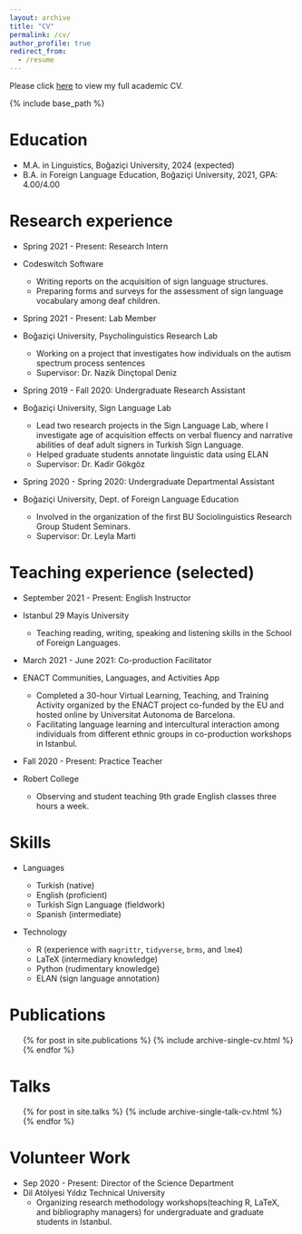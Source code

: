 ```yaml
---
layout: archive
title: "CV"
permalink: /cv/
author_profile: true
redirect_from:
  - /resume
---
```

Please click [here](https://kelesonur.github.io/folder/academic_cv_ok.pdf) to view my full academic CV.

{% include base_path %}

Education
======
* M.A. in Linguistics, Bo&#287;azi&ccedil;i University, 2024 (expected)
* B.A. in Foreign Language Education, Bo&#287;azi&ccedil;i University, 2021, GPA: 4.00/4.00

Research experience
======
* Spring 2021 - Present: Research Intern
* Codeswitch Software
  * Writing reports on the acquisition of sign language structures.
  * Preparing forms and surveys for the assessment of sign language vocabulary among deaf children.

* Spring 2021 - Present: Lab Member
* Bo&#287;azi&ccedil;i University, Psycholinguistics Research Lab
  * Working on a project that investigates how individuals on the autism spectrum process sentences
  * Supervisor: Dr. Nazik Din&ccedil;topal Deniz
  
* Spring 2019 - Fall 2020: Undergraduate Research Assistant
* Bo&#287;azi&ccedil;i University, Sign Language Lab
  * Lead two research projects in the Sign Language Lab, where I investigate age of acquisition effects on verbal fluency and narrative abilities of deaf adult signers in Turkish Sign Language.
  * Helped graduate students annotate linguistic data using ELAN
  * Supervisor: Dr. Kadir  G&ouml;kg&ouml;z
  
* Spring 2020 - Spring 2020: Undergraduate Departmental Assistant
* Bo&#287;azi&ccedil;i University, Dept. of Foreign Language Education
  * Involved in the organization of the first BU Sociolinguistics Research Group Student Seminars.
  * Supervisor: Dr. Leyla Marti
  
Teaching experience (selected)
======
* September 2021 - Present: English Instructor
* Istanbul 29 Mayis University
  * Teaching reading, writing, speaking and listening skills in the School of Foreign Languages.
  
* March 2021 - June 2021: Co-production Facilitator
* ENACT Communities, Languages, and Activities App 
  * Completed a 30-hour Virtual Learning, Teaching, and Training Activity organized by the ENACT project co-funded by the EU and hosted online by Universitat Autonoma de Barcelona.
  * Facilitating language learning and intercultural interaction among individuals from different ethnic groups in co-production workshops in Istanbul.
  
* Fall 2020 - Present: Practice Teacher
* Robert College
  * Observing and student teaching 9th grade English classes three hours a week.
  
Skills
======
* Languages
  * Turkish (native)
  * English (proficient)
  * Turkish Sign Language (fieldwork)
  * Spanish (intermediate)
  
* Technology
  * R (experience with `magrittr`, `tidyverse`, `brms`, and `lme4`)
  * LaTeX (intermediary knowledge)
  * Python (rudimentary knowledge)
  * ELAN (sign language annotation)

Publications
======
  <ul>{% for post in site.publications %}
    {% include archive-single-cv.html %}
  {% endfor %}</ul>
  
Talks
======
  <ul>{% for post in site.talks %}
    {% include archive-single-talk-cv.html %}
  {% endfor %}</ul>
  
   
Volunteer Work
======
* Sep 2020 - Present: Director of the Science Department
* Dil At&ouml;lyesi Y&#305;ld&#305;z Technical University
  * Organizing research methodology workshops(teaching R, LaTeX, and bibliography managers) for undergraduate and graduate students in Istanbul.
